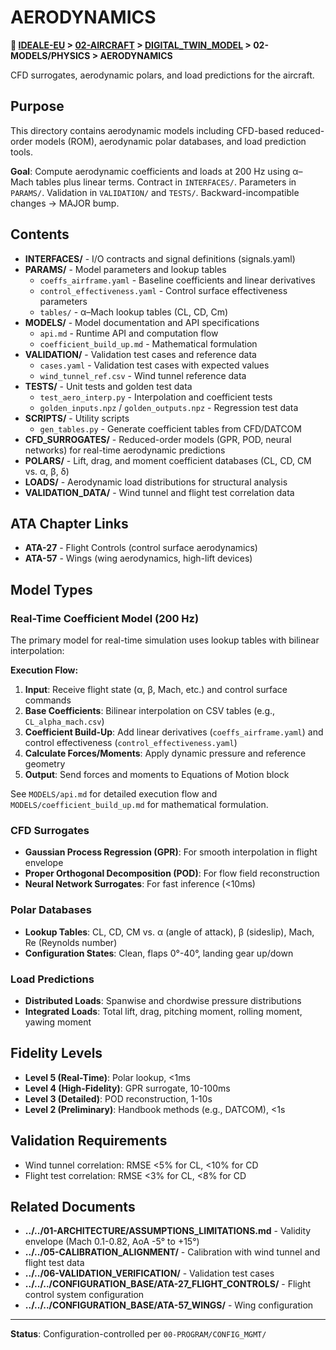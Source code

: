 # AERODYNAMICS

**📍 [IDEALE-EU](../../../../) > [02-AIRCRAFT](../../../) > [DIGITAL_TWIN_MODEL](../../) > 02-MODELS/PHYSICS > AERODYNAMICS**

CFD surrogates, aerodynamic polars, and load predictions for the aircraft.

## Purpose

This directory contains aerodynamic models including CFD-based reduced-order models (ROM), aerodynamic polar databases, and load prediction tools.

**Goal**: Compute aerodynamic coefficients and loads at 200 Hz using α–Mach tables plus linear terms. Contract in `INTERFACES/`. Parameters in `PARAMS/`. Validation in `VALIDATION/` and `TESTS/`. Backward-incompatible changes → MAJOR bump.

## Contents

- **INTERFACES/** - I/O contracts and signal definitions (signals.yaml)
- **PARAMS/** - Model parameters and lookup tables
  - `coeffs_airframe.yaml` - Baseline coefficients and linear derivatives
  - `control_effectiveness.yaml` - Control surface effectiveness parameters
  - `tables/` - α–Mach lookup tables (CL, CD, Cm)
- **MODELS/** - Model documentation and API specifications
  - `api.md` - Runtime API and computation flow
  - `coefficient_build_up.md` - Mathematical formulation
- **VALIDATION/** - Validation test cases and reference data
  - `cases.yaml` - Validation test cases with expected values
  - `wind_tunnel_ref.csv` - Wind tunnel reference data
- **TESTS/** - Unit tests and golden test data
  - `test_aero_interp.py` - Interpolation and coefficient tests
  - `golden_inputs.npz` / `golden_outputs.npz` - Regression test data
- **SCRIPTS/** - Utility scripts
  - `gen_tables.py` - Generate coefficient tables from CFD/DATCOM
- **CFD_SURROGATES/** - Reduced-order models (GPR, POD, neural networks) for real-time aerodynamic predictions
- **POLARS/** - Lift, drag, and moment coefficient databases (CL, CD, CM vs. α, β, δ)
- **LOADS/** - Aerodynamic load distributions for structural analysis
- **VALIDATION_DATA/** - Wind tunnel and flight test correlation data

## ATA Chapter Links

- **ATA-27** - Flight Controls (control surface aerodynamics)
- **ATA-57** - Wings (wing aerodynamics, high-lift devices)

## Model Types

### Real-Time Coefficient Model (200 Hz)

The primary model for real-time simulation uses lookup tables with bilinear interpolation:

**Execution Flow:**
1. **Input**: Receive flight state (α, β, Mach, etc.) and control surface commands
2. **Base Coefficients**: Bilinear interpolation on CSV tables (e.g., `CL_alpha_mach.csv`)
3. **Coefficient Build-Up**: Add linear derivatives (`coeffs_airframe.yaml`) and control effectiveness (`control_effectiveness.yaml`)
4. **Calculate Forces/Moments**: Apply dynamic pressure and reference geometry
5. **Output**: Send forces and moments to Equations of Motion block

See `MODELS/api.md` for detailed execution flow and `MODELS/coefficient_build_up.md` for mathematical formulation.

### CFD Surrogates
- **Gaussian Process Regression (GPR)**: For smooth interpolation in flight envelope
- **Proper Orthogonal Decomposition (POD)**: For flow field reconstruction
- **Neural Network Surrogates**: For fast inference (<10ms)

### Polar Databases
- **Lookup Tables**: CL, CD, CM vs. α (angle of attack), β (sideslip), Mach, Re (Reynolds number)
- **Configuration States**: Clean, flaps 0°-40°, landing gear up/down

### Load Predictions
- **Distributed Loads**: Spanwise and chordwise pressure distributions
- **Integrated Loads**: Total lift, drag, pitching moment, rolling moment, yawing moment

## Fidelity Levels

- **Level 5 (Real-Time)**: Polar lookup, <1ms
- **Level 4 (High-Fidelity)**: GPR surrogate, 10-100ms
- **Level 3 (Detailed)**: POD reconstruction, 1-10s
- **Level 2 (Preliminary)**: Handbook methods (e.g., DATCOM), <1s

## Validation Requirements

- Wind tunnel correlation: RMSE <5% for CL, <10% for CD
- Flight test correlation: RMSE <3% for CL, <8% for CD

## Related Documents

- **../../01-ARCHITECTURE/ASSUMPTIONS_LIMITATIONS.md** - Validity envelope (Mach 0.1-0.82, AoA -5° to +15°)
- **../../05-CALIBRATION_ALIGNMENT/** - Calibration with wind tunnel and flight test data
- **../../06-VALIDATION_VERIFICATION/** - Validation test cases
- **../../../CONFIGURATION_BASE/ATA-27_FLIGHT_CONTROLS/** - Flight control system configuration
- **../../../CONFIGURATION_BASE/ATA-57_WINGS/** - Wing configuration

---

**Status**: Configuration-controlled per `00-PROGRAM/CONFIG_MGMT/`
